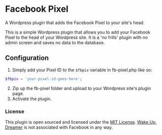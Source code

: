 # Facebook Pixel
A Wordpress plugin that adds the Facebook Pixel to your site's head.

This is a simple Wordpress plugin that allows you to add your Facebook Pixel to the head of your Wordpress site.
It is a 'no frills' plugin with no admin screen and saves no data to the database.

## Configuration
1. Simply add your Pixel ID to the `$fbpix` variable in fb-pixel.php like so:

```php
$fbpix = 'your-pixel-id-goes-here'; 
```

2. Zip up the fb-pixel folder and upload to your Wordpress site's plugin page.
3. Activate the plugin.


### License
This plugin is open sourced and licensed under the [MIT License](https://opensource.org/licenses/MIT).
[Wake Up, Dreamer](https://wakeupdreamer.com.au) is not associated with Facebook in any way.
